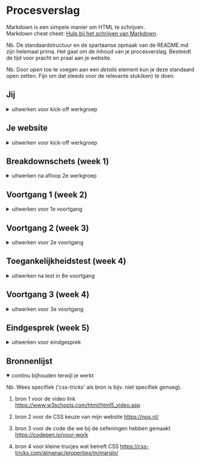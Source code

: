 # Procesverslag
Markdown is een simpele manier om HTML te schrijven.  
Markdown cheat cheet: [Hulp bij het schrijven van Markdown](https://github.com/adam-p/markdown-here/wiki/Markdown-Cheatsheet).

Nb. De standaardstructuur en de spartaanse opmaak van de README.md zijn helemaal prima. Het gaat om de inhoud van je procesverslag. Besteedt de tijd voor pracht en praal aan je website.

Nb. Door *open* toe te voegen aan een *details* element kun je deze standaard open zetten. Fijn om dat steeds voor de relevante stuk(ken) te doen.





## Jij

<details>
<summary>uitwerken voor kick-off werkgroep</summary>

### Auteur:
Bilal Guenaoui

#### Je startniveau:
Blauw

#### Je focus:
Responsive
 
</details>





## Je website

<details>
<summary>uitwerken voor kick-off werkgroep</summary>

### Je opdracht:
https://nos.nl/
 
#### Screenshot(s) van de eerste pagina (small screen): 
Nos homepage
<img src="images/telefoon_pagina.jpg" width="375px" alt="home pagina">

#### Screenshot(s) van de tweede pagina (small screen):
nose artikel  
<img src="images/telefoon_side_pagina.jpg" width="375px" alt="artikel">
 
</details>





## Breakdownschets (week 1)

<details>
<summary>uitwerken na afloop 2e werkgroep</summary>

### de hele pagina: 
<img src="images/FED-breakdown-2.jpg" width="375px" alt="home pagina">

### dynamisch deel (bijv menu): 
<img src="images/FED-breakdown-1.jpg" width="375px" alt="breakdown van de tweede pagina">

</details>





## Voortgang 1 (week 2)

<details>
<summary>uitwerken voor 1e voortgang</summary>

### Stand van zaken
Ik heb deze week alle afbeeldingen die ik wilde gebruiken al opgezocht en opgeslagen. Ook heb ik alvast de juiste pagina's aangemaakt zoals index.html en een artikel.html. Dit zijn allemaal voorbereidingne die ik heb getroffen zodat het werk later sneller en gemakkelijker gaat. Verder heb ik dit weekend nog wat extra geoefend met de javascript oefening omdat ik die nog een beetje ingewikkeld vind.
 
 

### Agenda voor meeting
samen met je groepje opstellen

| student 1     
De vragen die ik had voor dit gesprek gingen over Github ik wist nog niet zo goed hoe ik mijn website url online moest krijgen dat is nu gellukig wel gelukt.
Verder had ik nog wat vragen over de oefeningen van deze week.


### Verslag van meeting
hier na afloop snel de uitkomsten van de meeting vastleggen

</details>





## Voortgang 2 (week 3)

<details>
<summary>uitwerken voor 2e voortgang</summary>

### Stand van zaken
 Deze week was ik erg veel aan het stoeien met de eerste onderdelen die op mijn NOS website komen. Zo wilde ik bijvoorbeeld wat afbeeldingen met kopjes naast elkaar krijgen me behulp van flexbox. Dit lukte mij telkens niet omdat ik de verkeerde parent aanriep in mijn CSS. ik heb dit probleem heb ik gevonden door mijn website te inspecteren.
 

### Agenda voor meeting
De vrgaen die ik wilde stellen waren
Ik wilde nog kort wat vragen over het maken van een grid en daar krijg ik een korte uitleg over van de studenten coaches die erg fijn was.
Ook werd er nog een vraag gesteld over wat een javascript element wat met animeren te maken had die ook erg handig was voor mij.

</details>





## Toegankelijkheidstest (week 4)

<details>
<summary>uitwerken na test in 8e voortgang</summary>

### Bevindingen
Lijst met je bevindingen die in de test naar voren kwamen:

 
### Parkinson
De website is is niet te gebruiken met de mouse-pad. Wel met de tap en enter toets.
 
### Brillen
de eerste bril die ik heb getest is een bril die alles een beetje wazig maakt. Als ik 1x inzoom is de website goed te lezen. 
 
Bij de gele bril is mijn website nog goed te gebruiken omdat de NOS website niet veel kleur heeft 

Bij de centraal field loss bril. Is de website ook goed te gebruiken als de gebruiker een beetje scrolt.
 
### Ballon
Als je met de ballon probeert hoog te houden kun je de website wel bedienen maar de artikelen niet echt goed lezen.
 
### Toetsenbord
mijn website is goed te gebruiken met een toetsenbord. 
 
### Screenreader
Mijn website wordt goed gelezen door 
In de header worden de dropdown elementen gelezen als “knop” terwijl de een dropdown menu is die veel meer opties biedt dan alleen een button.

De zoek loep wordt ook een knop genoemd terwijl ik wil dat die een zoekloep wordt genoemd.

ik weet niet hoe ik dit moet verbeteren
 
### Uitslag
Ik heb besloten om mijn navigatie linkjes in de header wat te vergroten omdat die nu niet zo goed te zien zijn voor mensen met een oog afwijking.

Voor
 <img src="images/voor.jpg" width="375px" alt="voor">
 
Na
 <img src="images/na.jpg" width="375px" alt="na">
</details>





## Voortgang 3 (week 4)

<details>
<summary>uitwerken voor 3e voortgang</summary>

### Stand van zaken
Deze week heb ben ik erg ver gekomen met mijn website ik heb de hele header al af en werkend gekregen. Wel had ik nog wat problemen met de dropdownmenu's die 
linkten in mijnn css niet naar de juiste ul. Dit probleem heb ik uiteindelijk opgelost samen met de studentencoaches. ik moest de ul hebben die in de ul verstopt zat.


### Agenda voor meeting
Iets wat ik wil vragen voor deze week is of ik een wat beter inzicht kan krijgen hoe het eindgesprek er aan toe gaat.

 Mijn tweede vraag was hoe ziet het eindgesprek eruit volgende week?


### Verslag van meeting
Chelsey en ik waren de enige twee in de call wij hebben onze website's laten zien aan Rowin de studentcoach. Het was erg fijn om even samen met hem te bespreken waar wij waren en waar we een beetje zijn vastgelopen. Ik heb een korte uitleg gekregen over Media Query's die erg gewardeerd was.

Tot slot heb ik nog even het groepje van Sanne kunnen bijwonen om een vraagje te stellen over mijn slider die ik gemaakt heb. Namelijk of het erg was dat mijn slider niet zo erg lijkt op die van de NOS.nl.

</details>





## Eindgesprek (week 5)

<details>
<summary>uitwerken voor eindgesprek</summary>

### Stand van zaken
Deze week heb ik mij gefocus op mijn website geheel responsive te maken. Ik heb veel met Media Query's gewerkt wat ik heel fijn vond werken. Ook heb ik overal in mijn website waar ik kon de states geprobeerd te verwerken. Zo heb ik bijna alle H elementen een hover state gegeven. 

### Screenshots eind versie op mobiel

<img src="images/1.PNG" width="375px" alt="na">
<img src="images/2.png" width="375px" alt="na">
<img src="images/3.png" width="375px" alt="na">
<img src="images/4.png" width="375px" alt="na">
<img src="images/5.png" width="375px" alt="na">

</details>





## Bronnenlijst

<details open>
<summary>continu bijhouden terwijl je werkt</summary>

Nb. Wees specifiek ('css-tricks' als bron is bijv. niet specifiek genoeg).

1. bron 1 voor de video link
 https://www.w3schools.com/html/html5_video.asp
 
2. bron 2  voor de CSS keuze van mijn website
 https://nos.nl/
 
3. bron 3 voor de code die we bij de oefeningen hebben gemaakt
 https://codepen.io/your-work
 
4. bron 4 voor kleine trucjes wat betreft CSS
 https://css-tricks.com/almanac/properties/m/margin/
 
</details>
